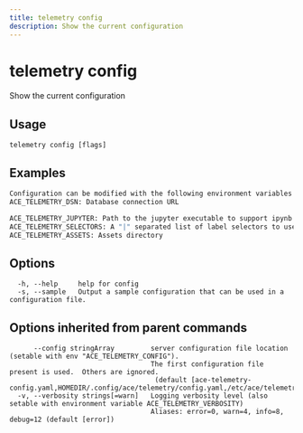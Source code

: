 ```yaml
---
title: telemetry config
description: Show the current configuration
---
```


<!--
This documentation is auto generated by a script.
Please do not edit this file directly.
-->

<!-- markdownlint-disable-next-line single-title -->
# telemetry config

Show the current configuration

## Usage

```plaintext
telemetry config [flags]
```

## Examples

```sh
Configuration can be modified with the following environment variables:
ACE_TELEMETRY_DSN: Database connection URL

ACE_TELEMETRY_JUPYTER: Path to the jupyter executable to support ipynb conversion.
ACE_TELEMETRY_SELECTORS: A "|" separated list of label selectors to use as the default bottle selectors.
ACE_TELEMETRY_ASSETS: Assets directory

```

## Options

```plaintext
  -h, --help     help for config
  -s, --sample   Output a sample configuration that can be used in a configuration file.
```

## Options inherited from parent commands

```plaintext
      --config stringArray         server configuration file location (setable with env "ACE_TELEMETRY_CONFIG"). 
                                   The first configuration file present is used.  Others are ignored.
                                    (default [ace-telemetry-config.yaml,HOMEDIR/.config/ace/telemetry/config.yaml,/etc/ace/telemetry/config.yaml])
  -v, --verbosity strings[=warn]   Logging verbosity level (also setable with environment variable ACE_TELEMETRY_VERBOSITY)
                                   Aliases: error=0, warn=4, info=8, debug=12 (default [error])
```
